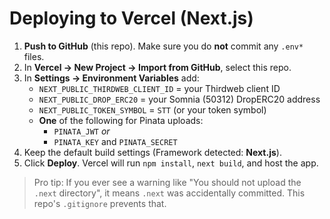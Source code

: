 # Deploying to Vercel (Next.js)

1. **Push to GitHub** (this repo). Make sure you do **not** commit any `.env*` files.
2. In **Vercel → New Project → Import from GitHub**, select this repo.
3. In **Settings → Environment Variables** add:
   - `NEXT_PUBLIC_THIRDWEB_CLIENT_ID` = your Thirdweb client ID
   - `NEXT_PUBLIC_DROP_ERC20` = your Somnia (50312) DropERC20 address
   - `NEXT_PUBLIC_TOKEN_SYMBOL` = `STT` (or your token symbol)
   - **One** of the following for Pinata uploads:
     - `PINATA_JWT` *or*
     - `PINATA_KEY` and `PINATA_SECRET`
4. Keep the default build settings (Framework detected: **Next.js**).
5. Click **Deploy**. Vercel will run `npm install`, `next build`, and host the app.

> Pro tip: If you ever see a warning like "You should not upload the `.next` directory",
> it means `.next` was accidentally committed. This repo's `.gitignore` prevents that.
